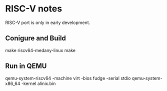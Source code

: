 # RISC-V notes

RISC-V port is only in early development.

## Conigure and Build

make riscv64-medany-linux
make

## Run in QEMU

qemu-system-riscv64 -machine virt -bios fudge -serial stdio
qemu-system-x86_64 -kernel alinix.bin